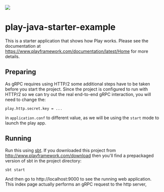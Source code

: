 [<img src="https://img.shields.io/travis/playframework/play-java-starter-example.svg"/>](https://travis-ci.org/playframework/play-java-starter-example)

# play-java-starter-example

This is a starter application that shows how Play works.  Please see the documentation at https://www.playframework.com/documentation/latest/Home for more details.

## Preparing

As gRPC requires using HTTP/2 some additional steps have to be taken before you start the project.
Since the project is configured to run with HTTP/2 so we can try out the real end-to-end gRPC interaction,
you will need to change the:

```
play.http.secret.key = ...
``` 

in `application.conf` to different value, as we will be using the `start` mode to launch the play app.


## Running

Run this using [sbt](http://www.scala-sbt.org/).  If you downloaded this project from http://www.playframework.com/download then you'll find a prepackaged version of sbt in the project directory:

```
sbt start
```

And then go to http://localhost:9000 to see the running web application.
This index page actually performs an gRPC request to the http server, 
